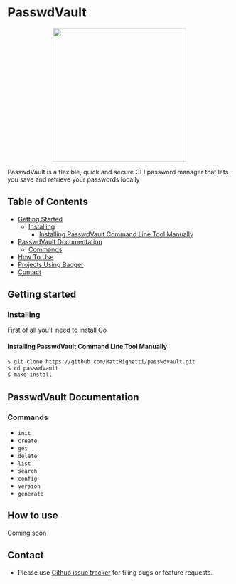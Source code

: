 # PasswdVault

<p align="center">
    <img src="https://www.flaticon.com/svg/static/icons/svg/3039/3039427.svg" height="300px">
</p>

PasswdVault is a flexible, quick and secure CLI password manager that lets you save and retrieve your passwords locally

## Table of Contents
  * [Getting Started](#getting-started)
    + [Installing](#installing)
      - [Installing PasswdVault Command Line Tool Manually](#installing-passwdvault-command-line-tool-manually)
  * [PasswdVault Documentation](#passwd-documentation)
    + [Commands](#commands)
  * [How To Use](#how-to-use)
  * [Projects Using Badger](#projects-using-passwdvault)
  * [Contact](#contact)

## Getting started
### Installing
First of all you'll need to install [Go](https://golang.org)

#### Installing PasswdVault Command Line Tool Manually
```sh
$ git clone https://github.com/MattRighetti/passwdvault.git
$ cd passwdvault
$ make install
```

## PasswdVault Documentation
### Commands
- `init`
- `create`
- `get`
- `delete`
- `list`
- `search`
- `config`
- `version`
- `generate`

## How to use
Coming soon
## Contact
- Please use [Github issue tracker](https://github.com/MattRighetti/passwdvault/issues) for filing bugs or feature requests.
